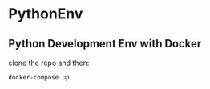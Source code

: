 # PythonEnv
Python Development Env with Docker
---
clone the repo and then:
```bash
docker-compose up
```
